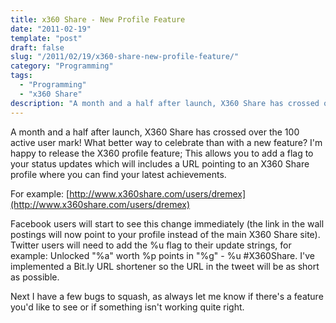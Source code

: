 ```yaml
---
title: x360 Share - New Profile Feature
date: "2011-02-19"
template: "post"
draft: false
slug: "/2011/02/19/x360-share-new-profile-feature/"
category: "Programming"
tags:
  - "Programming"
  - "x360 Share"
description: "A month and a half after launch, X360 Share has crossed over the 100 active user mark! What better way to celebrate than with a new feature? I'm happy to release the X360 profile feature; This allows you to add a flag to your status updates which will includes a URL pointing to an X360 Share profile where you can find your latest achievements."
---
```

A month and a half after launch, X360 Share has crossed over the 100 active user mark! What better way to celebrate than with a new feature? I'm happy to release the X360 profile feature; This allows you to add a flag to your status updates which will includes a URL pointing to an X360 Share profile where you can find your latest achievements.

For example: [http://www.x360share.com/users/dremex](http://www.x360share.com/users/dremex)

Facebook users will start to see this change immediately (the link in the wall postings will now point to your profile instead of the main X360 Share site). Twitter users will need to add the %u flag to their update strings, for example: Unlocked "%a" worth %p points in "%g" - %u #X360Share. I've implemented a Bit.ly URL shortener so the URL in the tweet will be as short as possible.

Next I have a few bugs to squash, as always let me know if there's a feature you'd like to see or if something isn't working quite right.